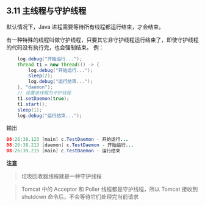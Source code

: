## 3.11 主线程与守护线程

默认情况下，Java 进程需要等待所有线程都运行结束，才会结束。

有一种特殊的线程叫做守护线程，只要其它非守护线程运行结束了，即使守护线程的代码没有执行完，也会强制结束。
例：
```java
	log.debug("开始运行...");
	Thread t1 = new Thread(() -> {
	 	log.debug("开始运行...");
	 	sleep(2);
	 	log.debug("运行结束...");
	}, "daemon");
	// 设置该线程为守护线程
	t1.setDaemon(true);
	t1.start();
	sleep(1);
	log.debug("运行结束...");
```
输出
```java
08:26:38.123 [main] c.TestDaemon - 开始运行...
08:26:38.213 [daemon] c.TestDaemon - 开始运行...
08:26:39.215 [main] c.TestDaemon - 运行结束
```

**注意**
>垃圾回收器线程就是一种守护线程

>Tomcat 中的 Acceptor 和 Poller 线程都是守护线程，所以 Tomcat 接收到 shutdown 命令后，不会等待它们处理完当前请求
